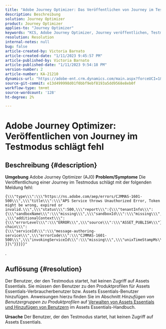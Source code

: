 ```yaml
---
title: "Adobe Journey Optimizer: Das Veröffentlichen von Journey im Testmodus schlägt fehl."
description: Beschreibung
solution: Journey Optimizer
product: Journey Optimizer
applies-to: "Journey Optimizer"
keywords: "KCS, Adobe Journey Optimizer, Journey veröffentlichen, Testmodus, schlägt fehl, AJO"
resolution: Resolution
internal-notes: null
bug: false
article-created-by: Victoria Barnato
article-created-date: "1/11/2023 9:45:57 PM"
article-published-by: Victoria Barnato
article-published-date: "1/11/2023 9:54:18 PM"
version-number: 2
article-number: KA-21210
dynamics-url: "https://adobe-ent.crm.dynamics.com/main.aspx?forceUCI=1&pagetype=entityrecord&etn=knowledgearticle&id=1382fa53-f991-ed11-aad1-6045bd006d92"
source-git-commit: e13d499998d01f0bbf9ebf8193a5dd9568e8eb0f
workflow-type: tm+mt
source-wordcount: '128'
ht-degree: 2%

---
```


# Adobe Journey Optimizer: Veröffentlichen von Journey im Testmodus schlägt fehl

## Beschreibung {#description}

<b>Umgebung</b>
Adobe Journey Optimizer (AJ0)
<b>Problem/Symptome</b>
Die Veröffentlichung einer Journey im Testmodus schlägt mit der folgenden Meldung fehl:


```
{\\\"type\\\":\\\"https://ns.adobe.com/aep/errors/CJMMAS-1601-500\\\",\\\"title\\\":\\\"APS Service throws Unauthorized Error, Token might be wrong, expired or invalid.\\\",\\\"status\\\":500,\\\"report\\\":{\\\"tenantInfo\\\":
{\\\"sandboxName\\\":\\\"missing\\\",\\\"sandboxId\\\":\\\"missing\\\",\\\"imsOrgId\\\":\\\"missing\\\"}
,\\\"additionalContext\\\":{\\\"errorLevel\\\":\\\"ERROR\\\",\\\"source\\\":\\\"ASSET_PUBLISH\\\"}},\\\"error-chain\\\":
{\\\"serviceId\\\":\\\"message-authoring-service\\\",\\\"errorCode\\\":\\\"CJMMAS-1601-500\\\",\\\"invokingServiceId\\\":\\\"missing\\\",\\\"unixTimeStampMs\\\":«REDACTED»}
}}\"}}}}}"
```

.

## Auflösung {#resolution}


Der Benutzer, der den Testmodus startet, hat keinen Zugriff auf Assets Essentials. Sie müssen den Benutzer zu den Produktprofilen für Assets Essentials-Verbraucherbenutzer bzw. Assets Essentials-Benutzer hinzufügen. Anweisungen hierzu finden Sie im Abschnitt *Hinzufügen von Benutzergruppen zu Produktprofilen* auf [Verwalten von Assets Essentials und Hinzufügen von Benutzern](https://experienceleague.adobe.com/docs/experience-manager-assets-essentials/help/get-started-admins/deploy-administer.html?lang=en#add-users-to-product-profiles) im Assets Essentials-Handbuch.

<b>Ursache</b>
Der Benutzer, der den Testmodus startet, hat keinen Zugriff auf Assets Essentials.
